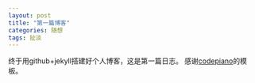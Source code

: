 ```yaml
---
layout: post
title: "第一篇博客"
categories: 随想
tags: 扯淡
---
```


终于用github+jekyll搭建好个人博客，这是第一篇日志。
感谢[codepiano](https://github.com/codepiano)的模板。

